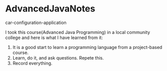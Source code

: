 # AdvancedJavaNotes
car-configuration-application

I took this course(Advanced Java Programming) in a local community college and here is what I have learned from it:

1. It is a good start to learn a programming language from a project-based course.
2. Learn, do it, and ask questions. Repete this.
3. Record everything.
